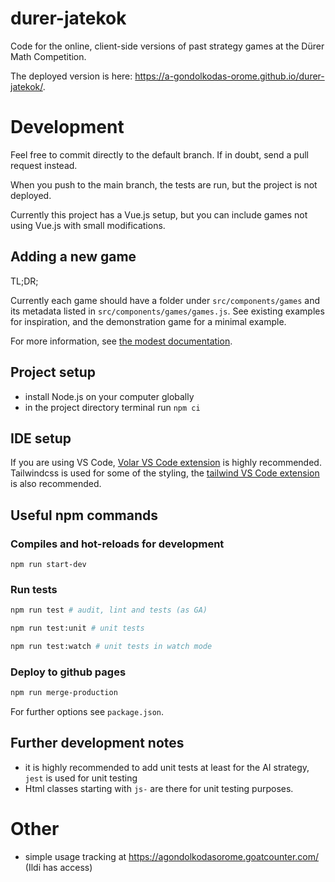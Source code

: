# durer-jatekok

Code for the online, client-side versions of past strategy games at the Dürer Math Competition.

The deployed version is here: https://a-gondolkodas-orome.github.io/durer-jatekok/.

# Development

Feel free to commit directly to the default branch. If in doubt, send a pull request instead.

When you push to the main branch, the tests are run, but the project is not deployed.

Currently this project has a Vue.js setup, but you can include games not using Vue.js with small modifications.

## Adding a new game

TL;DR;

Currently each game should have a folder under `src/components/games` and its metadata listed in `src/components/games/games.js`. See existing examples for inspiration, and the demonstration game for a minimal example.

For more information, see [the modest documentation](./HOW-TO-DEVELOP.md).

## Project setup

- install Node.js on your computer globally
- in the project directory terminal run `npm ci`

## IDE setup

If you are using VS Code, [Volar VS Code extension](https://marketplace.visualstudio.com/items?itemName=johnsoncodehk.volar) is highly recommended.
Tailwindcss is used for some of the styling, the [tailwind VS Code extension](https://marketplace.visualstudio.com/items?itemName=bradlc.vscode-tailwindcss) is also recommended.


## Useful npm commands

### Compiles and hot-reloads for development

```
npm run start-dev
```

### Run tests

```bash
npm run test # audit, lint and tests (as GA)
```

```bash
npm run test:unit # unit tests
```

```bash
npm run test:watch # unit tests in watch mode
```

### Deploy to github pages

```bash
npm run merge-production
```

For further options see `package.json`.

## Further development notes

- it is highly recommended to add unit tests at least for the AI strategy, `jest` is used for unit testing
- Html classes starting with `js-` are there for unit testing purposes.

# Other

- simple usage tracking at https://agondolkodasorome.goatcounter.com/ (Ildi has access)
